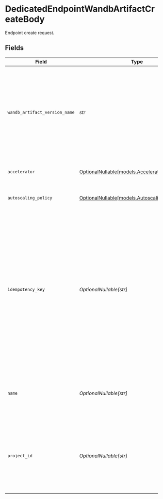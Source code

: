 # DedicatedEndpointWandbArtifactCreateBody

Endpoint create request.


## Fields

| Field                                                                                                                                                                                                                                                                                                                      | Type                                                                                                                                                                                                                                                                                                                       | Required                                                                                                                                                                                                                                                                                                                   | Description                                                                                                                                                                                                                                                                                                                |
| -------------------------------------------------------------------------------------------------------------------------------------------------------------------------------------------------------------------------------------------------------------------------------------------------------------------------- | -------------------------------------------------------------------------------------------------------------------------------------------------------------------------------------------------------------------------------------------------------------------------------------------------------------------------- | -------------------------------------------------------------------------------------------------------------------------------------------------------------------------------------------------------------------------------------------------------------------------------------------------------------------------- | -------------------------------------------------------------------------------------------------------------------------------------------------------------------------------------------------------------------------------------------------------------------------------------------------------------------------- |
| `wandb_artifact_version_name`                                                                                                                                                                                                                                                                                              | *str*                                                                                                                                                                                                                                                                                                                      | :heavy_check_mark:                                                                                                                                                                                                                                                                                                         | The specific model artifact version from Weights & Biases. The referred artifact will be used to create a new endpoint in Friendli Dedicated Endpoints or rollout an existing one.                                                                                                                                         |
| `accelerator`                                                                                                                                                                                                                                                                                                              | [OptionalNullable[models.AcceleratorRequirement]](../models/acceleratorrequirement.md)                                                                                                                                                                                                                                     | :heavy_minus_sign:                                                                                                                                                                                                                                                                                                         | Specifies the instance type for the endpoint.                                                                                                                                                                                                                                                                              |
| `autoscaling_policy`                                                                                                                                                                                                                                                                                                       | [OptionalNullable[models.AutoscalingPolicy]](../models/autoscalingpolicy.md)                                                                                                                                                                                                                                               | :heavy_minus_sign:                                                                                                                                                                                                                                                                                                         | Defines autoscaling settings for the endpoint.                                                                                                                                                                                                                                                                             |
| `idempotency_key`                                                                                                                                                                                                                                                                                                          | *OptionalNullable[str]*                                                                                                                                                                                                                                                                                                    | :heavy_minus_sign:                                                                                                                                                                                                                                                                                                         | Used by Friendli Dedicated Endpoints to track which webhook automation triggered an endpoint rollout. If the `idempotencyKey` is provided, the API will check if the endpoint already exists, and rollout the existing endpoint if it does. In such cases, the `projectId` must be provided. Any unique value can be used. |
| `name`                                                                                                                                                                                                                                                                                                                     | *OptionalNullable[str]*                                                                                                                                                                                                                                                                                                    | :heavy_minus_sign:                                                                                                                                                                                                                                                                                                         | Specifies the name of your endpoint. If not provided, a name will be automatically generated for you.                                                                                                                                                                                                                      |
| `project_id`                                                                                                                                                                                                                                                                                                               | *OptionalNullable[str]*                                                                                                                                                                                                                                                                                                    | :heavy_minus_sign:                                                                                                                                                                                                                                                                                                         | Specifies where endpoint will be created in your Friendli Dedicated Endpoints. If not provided, a new project will be created within your default team.                                                                                                                                                                    |